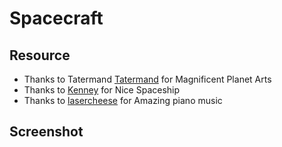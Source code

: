 # Spacecraft

## Resource

* Thanks to Tatermand [Tatermand](https://opengameart.org/content/space-game-art-pack-extended) for Magnificent Planet Arts
* Thanks to [Kenney](https://opengameart.org/content/space-shooter-redux) for Nice Spaceship
* Thanks to [lasercheese](https://opengameart.org/content/space-orchestral) for Amazing piano music

## Screenshot
